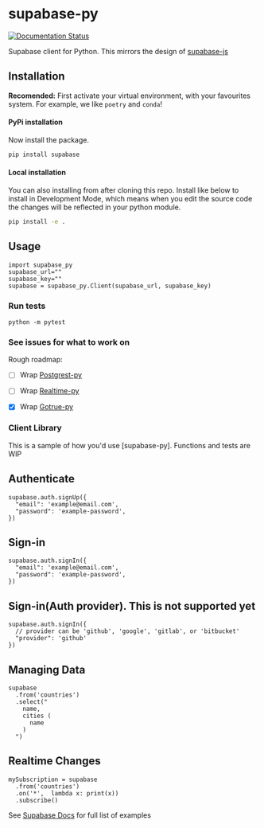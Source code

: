 # supabase-py

[![Documentation Status](https://readthedocs.org/projects/gotrue-py/badge/?version=latest)](https://gotrue-py.readthedocs.io/en/latest/?badge=latest)

Supabase client for Python. This mirrors the design of [supabase-js](https://github.com/supabase/supabase-js/blob/master/README.md)

## Installation

**Recomended:** First activate your virtual environment, with your favourites system. For example, we like `poetry` and `conda`!

#### PyPi installation
Now install the package.
```bash
pip install supabase
```

#### Local installation
You can also installing from after cloning this repo. Install like below to install in Development Mode, which means when you edit the source code the changes will be reflected in your python module.
```bash 
pip install -e .
```
## Usage
```
import supabase_py
supabase_url=""
supabase_key=""
supabase = supabase_py.Client(supabase_url, supabase_key)
```

### Run tests
`python -m pytest`

### See issues for what to work on

Rough roadmap:
- [ ] Wrap [Postgrest-py](https://github.com/supabase/postgrest-py/)
- [ ] Wrap [Realtime-py](https://github.com/supabase/realtime-py)
- [x] Wrap [Gotrue-py](https://github.com/J0/gotrue-py)



### Client Library

This is a sample of how you'd use [supabase-py]. Functions and tests are WIP


## Authenticate 
```
supabase.auth.signUp({
  "email": 'example@email.com',
  "password": 'example-password',
})
```


## Sign-in
```
supabase.auth.signIn({
  "email": 'example@email.com',
  "password": 'example-password',
})
```


## Sign-in(Auth provider). This is not supported yet
```
supabase.auth.signIn({
  // provider can be 'github', 'google', 'gitlab', or 'bitbucket'
  "provider": 'github'
})
```


## Managing Data
```
supabase
  .from('countries')
  .select("
    name,
    cities (
      name
    )
  ")
```

## Realtime Changes
```
mySubscription = supabase
  .from('countries')
  .on('*',  lambda x: print(x))
  .subscribe()
  ```
See [Supabase Docs](https://supabase.io/docs/guides/client-libraries) for full list of examples
